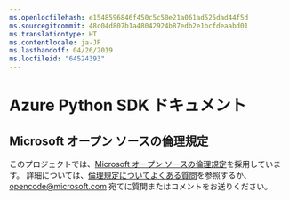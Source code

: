 ```yaml
---
ms.openlocfilehash: e1548596846f450c5c50e21a061ad525dad44f5d
ms.sourcegitcommit: 48c04d807b1a48042924b87edb2e1bcfdeaabd01
ms.translationtype: HT
ms.contentlocale: ja-JP
ms.lasthandoff: 04/26/2019
ms.locfileid: "64524393"
---
```

# <a name="azure-python-sdk-documentation"></a>Azure Python SDK ドキュメント

## <a name="microsoft-open-source-code-of-conduct"></a>Microsoft オープン ソースの倫理規定
このプロジェクトでは、[Microsoft オープン ソースの倫理規定](https://opensource.microsoft.com/codeofconduct/)を採用しています。
詳細については、[倫理規定についてよくある質問](https://opensource.microsoft.com/codeofconduct/faq/)を参照するか、[opencode@microsoft.com](mailto:opencode@microsoft.com) 宛てに質問またはコメントをお送りください。
